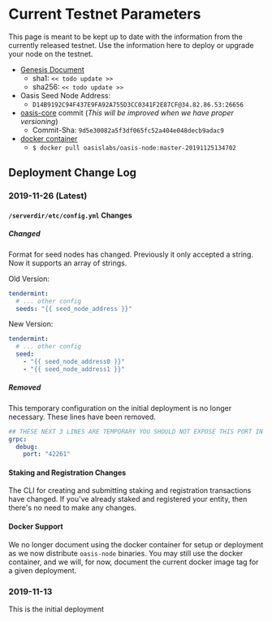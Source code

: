 # Current Testnet Parameters

This page is meant to be kept up to date with the information from the currently
released testnet. Use the information here to deploy or upgrade your node on the
testnet.

* [Genesis Document](https://github.com/oasislabs/public-testnet-artifacts/releases/download/2019-11-26/genesis.json)
    * sha1: `<< todo update >>`
    * sha256: `<< todo update >>`
* Oasis Seed Node Address:
  * `D14B9192C94F437E9FA92A755D3CC0341F2E87CF@34.82.86.53:26656`
* [oasis-core](https://github.com/oasislabs/oasis-core) commit (_This will be
  improved when we have proper versioning_)
  * Commit-Sha: `9d5e30082a5f3df065fc52a404e048decb9adac9`
* [docker container](https://hub.docker.com/layers/oasislabs/oasis-node/master-20191125134702/images/sha256-4e35b3bb8d9116cfcd6ff7d4f3d84e0753f7f441b48dad6d2129eb32897a3f9b)
    * `$ docker pull oasislabs/oasis-node:master-20191125134702`

## Deployment Change Log

### 2019-11-26 (Latest)

#### `/serverdir/etc/config.yml` Changes

##### Changed

Format for seed nodes has changed. Previously it only accepted a string. Now it
supports an array of strings.

Old Version:

```yaml
tendermint:
  # ... other config
  seeds: "{{ seed_node_address }}"
```

New Version:

```yaml
tendermint:
  # ... other config
  seed:
    - "{{ seed_node_address0 }}"
    - "{{ seed_node_address1 }}"
```

##### Removed

This temporary configuration on the initial deployment is no longer necessary.
These lines have been removed.

```yaml
## THESE NEXT 3 LINES ARE TEMPORARY YOU SHOULD NOT EXPOSE THIS PORT IN ANY WAY
grpc:
  debug:
    port: "42261"
```

#### Staking and Registration Changes

The CLI for creating and submitting staking and registration transactions have
changed. If you've already staked and registered your entity, then there's no
need to make any changes.

#### Docker Support

We no longer document using the docker container for setup or deployment as we
now distribute `oasis-node` binaries. You may still use the docker container,
and we will, for now, document the current docker image tag for a given
deployment.

### 2019-11-13

This is the initial deployment
